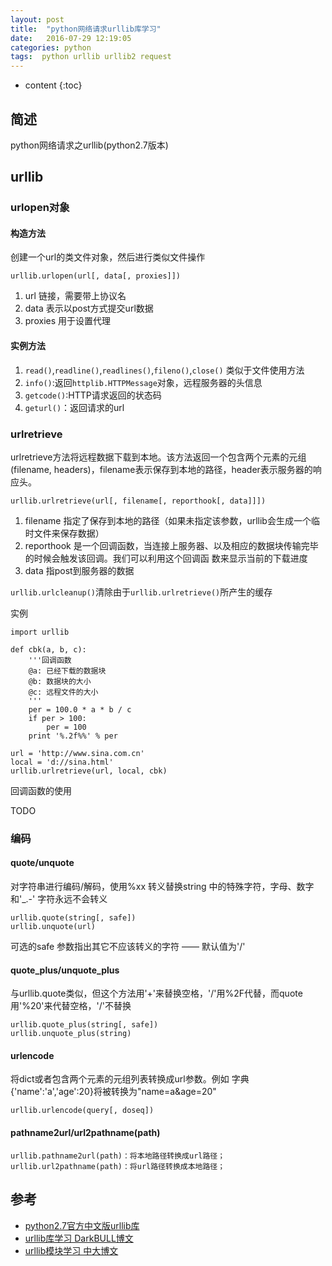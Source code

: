 ```yaml
---
layout: post
title:  "python网络请求urllib库学习"
date:   2016-07-29 12:19:05
categories: python
tags:  python urllib urllib2 request 
---
```



* content
{:toc}

## 简述

python网络请求之urllib(python2.7版本)





## urllib

### urlopen对象

#### 构造方法

创建一个url的类文件对象，然后进行类似文件操作

```
urllib.urlopen(url[, data[, proxies]])
```

1. url 链接，需要带上协议名
2. data 表示以post方式提交url数据
3. proxies 用于设置代理

#### 实例方法

1.  ```read()```,```readline()```,```readlines()```,```fileno()```,```close()``` 类似于文件使用方法
2.  ```info()```:返回```httplib.HTTPMessage```对象，远程服务器的头信息
3.  ```getcode()```:HTTP请求返回的状态码
4.  ```geturl()```：返回请求的url

### urlretrieve

urlretrieve方法将远程数据下载到本地。该方法返回一个包含两个元素的元组(filename, headers)，filename表示保存到本地的路径，header表示服务器的响应头。

```
urllib.urlretrieve(url[, filename[, reporthook[, data]]])
```

1. filename 指定了保存到本地的路径（如果未指定该参数，urllib会生成一个临时文件来保存数据）
2. reporthook 是一个回调函数，当连接上服务器、以及相应的数据块传输完毕的时候会触发该回调。我们可以利用这个回调函 数来显示当前的下载进度
3. data 指post到服务器的数据

 ```urllib.urlcleanup()```清除由于```urllib.urlretrieve()```所产生的缓存

实例

```
import urllib

def cbk(a, b, c):
    '''回调函数
    @a: 已经下载的数据块
    @b: 数据块的大小
    @c: 远程文件的大小
    '''
    per = 100.0 * a * b / c
    if per > 100:
        per = 100
    print '%.2f%%' % per

url = 'http://www.sina.com.cn'
local = 'd://sina.html'
urllib.urlretrieve(url, local, cbk)
```

回调函数的使用

TODO

### 编码

#### quote/unquote

对字符串进行编码/解码，使用%xx 转义替换string 中的特殊字符，字母、数字和'_.-' 字符永远不会转义

```
urllib.quote(string[, safe])
urllib.unquote(url)
```

可选的safe 参数指出其它不应该转义的字符 —— 默认值为'/'

#### quote_plus/unquote_plus

与urllib.quote类似，但这个方法用'+'来替换空格，'/'用%2F代替，而quote用'%20'来代替空格，'/'不替换

```
urllib.quote_plus(string[, safe])
urllib.unquote_plus(string)
```

#### urlencode

将dict或者包含两个元素的元组列表转换成url参数。例如 字典{'name':'a','age':20}将被转换为"name=a&age=20"

```
urllib.urlencode(query[, doseq])
```

#### pathname2url/url2pathname(path)

```
urllib.pathname2url(path)：将本地路径转换成url路径；
urllib.url2pathname(path)：将url路径转换成本地路径；
```

## 参考
* [python2.7官方中文版urllib库](http://python.usyiyi.cn/python_278/library/urllib.html)
* [urllib库学习 DarkBULL博文](http://python.jobbole.com/81478/)
* [urllib模块学习 中大博文](http://www.cnblogs.com/sysu-blackbear/p/3629420.html)